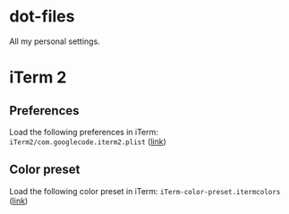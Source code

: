 # dot-files
All my personal settings.

# iTerm 2

## Preferences
Load the following preferences in iTerm: `iTerm2/com.googlecode.iterm2.plist` ([link](./iTerm2/com.googlecode.iterm2.plist))

## Color preset
Load the following color preset in iTerm: `iTerm-color-preset.itermcolors` ([link](./iTerm2/iTerm-color-preset.itermcolors))
